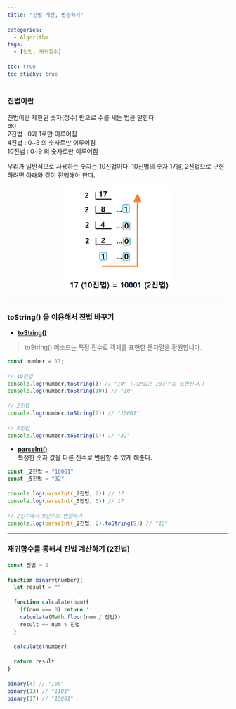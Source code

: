 ```yaml
---
title: "진법 계산, 변환하기"

categories:
  - Algorithm
tags:
  - [진법, 재귀함수]

toc: true
toc_sticky: true
---
```


### 진법이란
진법이란 제한된 숫자(정수) 만으로 수를 세는 법을 말한다.  
ex)  
2진법 : 0과 1로만 이루어짐  
4진법 : 0~3 의 숫자로만 이루어짐  
10진법 : 0~9 의 숫자로만 이루어짐  

우리가 일반적으로 사용하는 숫자는 10진법이다.
10진법의 숫자 17을, 2진법으로 구현하려면 아래와 같이 진행해야 한다.

<center>
<img src="../../assets/images/2진법구하기.jpg" width="50%"/>
</center>

---
### toString() 을 이용해서 진법 바꾸기

* <a href="https://developer.mozilla.org/ko/docs/Web/JavaScript/Reference/Global_Objects/Number/toString" target="_blank"><b>toString()</b></a>
>toString() 메소드는 특정 진수로 객체를 표현한 문자열을 환원합니다.

```javascript
const number = 17;

// 10진법
console.log(number.toString()) // "10" (기본값은 10진수로 표현된다.)
console.log(number.toString(10)) // "10"

// 2진법
console.log(number.toString(2)) // "10001"

// 5진법
console.log(number.toString(5)) // "32"
```

* <a href="https://developer.mozilla.org/ko/docs/Web/JavaScript/Reference/Global_Objects/parseInt" target="_blank"><b>parseInt()</b></a>  
특정한 숫자 값을 다른 진수로 변환할 수 있게 해준다.

```javascript
const _2진법 = "10001"
const _5진법 = "32"

console.log(parseInt(_2진법, 2)) // 17
console.log(parseInt(_5진법, 5)) // 17

// 2진수에서 9진수로 변환하기
console.log(parseInt(_2진법, 2).toString(9)) // "18"
```

---

### 재귀함수를 통해서 진법 계산하기 (2진법)

```javascript
const 진법 = 2

function binary(number){
  let result = ""

  function calculate(num){
    if(num === 0) return ''
    calculate(Math.floor(num / 진법))
    result += num % 진법
  }
  
  calculate(number)
  
  return result
}

binary(4) // "100"
binary(13) // "1101"
binary(17) // "10001"
```
